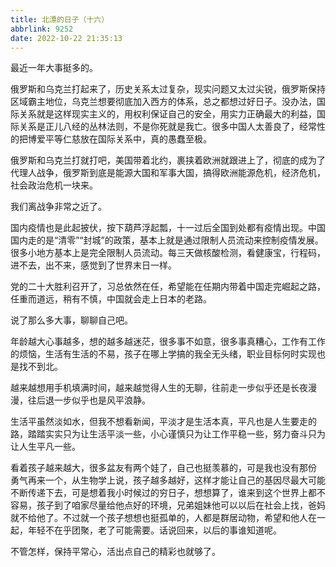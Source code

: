 ```yaml
---
title: 北漂的日子（十六）
abbrlink: 9252
date: 2022-10-22 21:35:13
---
```


最近一年大事挺多的。

俄罗斯和乌克兰打起来了，历史关系太过复杂，现实问题又太过尖锐，俄罗斯保持区域霸主地位，乌克兰想要彻底加入西方的体系，总之都想过好日子。没办法，国际关系就是这样现实主义的，用权利保证自己的安全，用实力正确最大的利益，国际关系是正儿八经的丛林法则，不是你死就是我亡。很多中国人太善良了，经常性的把博爱平等仁慈放在国际关系中，真的愚蠢至极。

俄罗斯和乌克兰打就打吧，美国带着北约，裹挟着欧洲就跟进上了，彻底的成为了代理人战争，俄罗斯到底是能源大国和军事大国，搞得欧洲能源危机，经济危机，社会政治危机一块来。

我们离战争非常之近了。

国内疫情也是此起披伏，按下葫芦浮起瓢，十一过后全国到处都有疫情出现。中国国内走的是“清零”“封城”的政策，基本上就是通过限制人员流动来控制疫情发展。很多小地方基本上是完全限制人员流动。每三天做核酸检测，看健康宝，行程码，进不去，出不来，感觉到了世界末日一样。

党的二十大胜利召开了，习总依然在任，希望能在任期内带着中国走完崛起之路，任重而道远，稍有不慎，中国就会走上日本的老路。

说了那么多大事，聊聊自己吧。

年龄越大心事越多，想的越多越迷茫，很多事不如意，很多事真糟心，工作有工作的烦恼，生活有生活的不易，孩子在哪上学搞的我全无头绪，职业目标何时实现也是找不到北。

越来越想用手机填满时间，越来越觉得人生的无聊，往前走一步似乎还是长夜漫漫，往后退一步似乎也是风平浪静。

生活平虽然淡如水，但我不想看新闻，平淡才是生活本真，平凡也是人生要走的路，踏踏实实只为让生活平淡一些，小心谨慎只为让工作平稳一些，努力奋斗只为让人生平凡一些。

看着孩子越来越大，很多盆友有两个娃了，自己也挺羡慕的，可是我也没有那份 勇气再来一个，从生物学上说，孩子越多越好，这样才能让自己的基因尽最大可能不断传递下去，可是想着我小时候过的穷日子，想想算了，谁来到这个世界上都不容易，孩子到了咱家尽量给他点好的环境，兄弟姐妹他可以以后在社会上找，爸妈就不给他了。不过就一个孩子想想也挺孤单的，人都是群居动物，希望和他人在一起，年轻不在乎团聚，老了可能需要。话说回来，以后的事谁知道呢。

不管怎样，保持平常心，活出点自己的精彩也就够了。